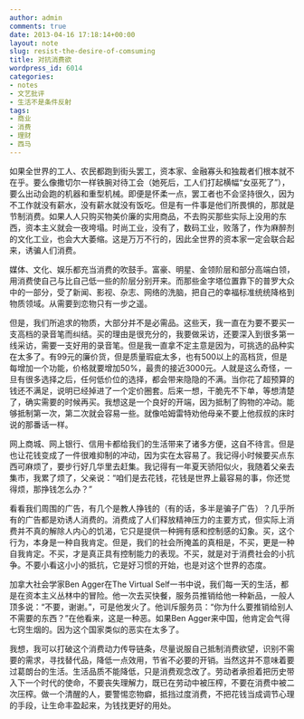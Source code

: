 ```yaml
---
author: admin
comments: true
date: 2013-04-16 17:18:14+00:00
layout: note
slug: resist-the-desire-of-comsuming
title: 对抗消费欲
wordpress_id: 6014
categories:
- notes
- 文艺批评
- 生活不是条件反射
tags:
- 商业
- 消费
- 理财
- 西马
---
```


如果全世界的工人、农民都跑到街头罢工，资本家、金融寡头和独裁者们根本就不在乎。要么像撒切尔一样铁腕对待工会（她死后，工人们打起横幅“女巫死了”），要么出动会跑的机器和重型机械。即便是怀柔一点，罢工者也不会坚持很久，因为不工作就没有薪水，没有薪水就没有饭吃。但是有一件事是他们所畏惧的，那就是节制消费。如果人人只购买物美价廉的实用商品，不去购买那些实际上没用的东西，资本主义就会一夜垮塌。时尚工业，没有了，数码工业，败落了，作为麻醉剂的文化工业，也会大大萎缩。这是万万不行的，因此全世界的资本家一定会联合起来，诱骗人们消费。

媒体、文化、娱乐都充当消费的吹鼓手。富豪、明星、金领阶层和部分高端白领，用消费使自己与比自己低一些的阶层分别开来。而那些金字塔位置靠下的普罗大众中的一部分，受了新闻、影视、杂志、网络的洗脑，把自己的幸福标准统统降格到物质领域。从需要到恋物只有一步之遥。

但是，我们所追求的物质，大部分并不是必需品。这些天，我一直在为要不要买一支高档的录音笔而纠结。买的理由是很充分的，我要做采访，还要深入到很多第一线采访，需要一支好用的录音笔。但是我一直拿不定主意是因为，可挑选的品种实在太多了。有99元的廉价货，但是质量瑕疵太多，也有500以上的高档货，但是每增加一个功能，价格就要增加50%，最贵的接近3000元。人就是这么奇怪，一旦有很多选择之后，任何低价位的选择，都会带来隐隐的不满。当你花了超预算的钱还不满足，说明已经掉进了一个定价圈套。后来一想，干脆先不下单，等想清楚了，确实需要的时候再买。我想这是一个良好的开端，因为抵制了购物的冲动。能够抵制第一次，第二次就会容易一些。就像哈姆雷特劝他母亲不要上他叔叔的床时说的那番话一样。

网上商城、网上银行、信用卡都给我们的生活带来了诸多方便，这自不待言。但是也让花钱变成了一件很难抑制的冲动，因为实在太容易了。我记得小时候要买点东西可麻烦了，要步行好几华里去赶集。我记得有一年夏天骄阳似火，我随着父亲去集市，我累了烦了，父亲说：“咱们是去花钱，花钱是世界上最容易的事，你还觉得烦，那挣钱怎么办？”

看看我们周围的广告，有几个是教人挣钱的（有的话，多半是骗子广告）？几乎所有的广告都是劝诱人消费的。消费成了人们释放精神压力的主要方式，但实际上消费并不真的解除人内心的饥渴，它只是提供一种拥有感和控制感的幻象。买，这个行为，本身是一种自我肯定。但是，我们的社会所掩盖的真相是，不买，更是一种自我肯定。不买，才是真正具有控制能力的表现。不买，就是对于消费社会的小抗争。不要小看这小小的抵抗，它是好习惯的开始，也是对这个世界的态度。

加拿大社会学家Ben Agger在The Virtual Self一书中说，我们每一天的生活，都是在资本主义丛林中的冒险。他一次去买快餐，服务员推销给他一种新品，一般人顶多说：“不要，谢谢。”，可是他发火了。他训斥服务员：“你为什么要推销给别人不需要的东西？”在他看来，这是一种恶。如果Ben Agger来中国，他肯定会气得七窍生烟的。因为这个国家类似的恶实在太多了。

我想，我可以打破这个消费动力传导链条，尽量说服自己抵制消费欲望，识别不需要的需求，寻找替代品，降低一点效用，节省不必要的开销。当然这并不意味着要过葛朗台的生活。生活品质不能降低，只是消费观念改了。劳动者承担着把历史带入下一个时代的使命，不要丧失理解力，既已在劳动中被压榨，不要在消费中被二次压榨。做一个清醒的人，要警惕恋物癖，抵挡过度消费，不把花钱当成调节心理的手段，让生命丰盈起来，为钱找更好的用处。
